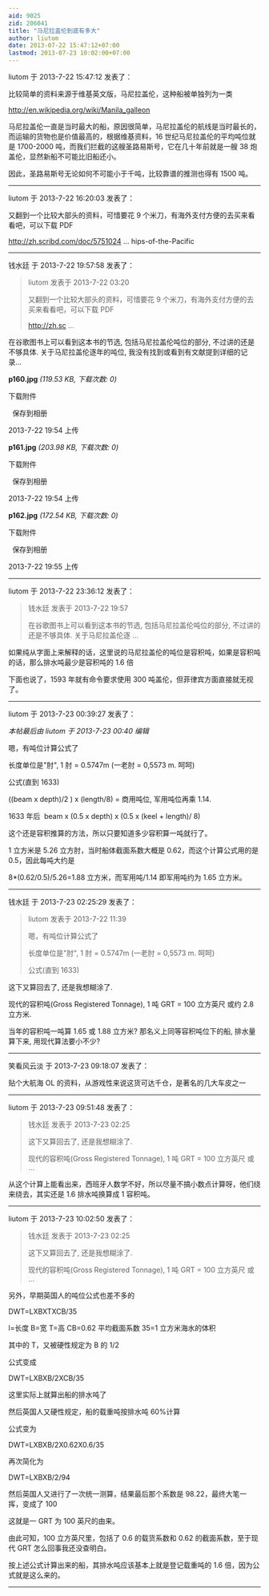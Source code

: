 ```yaml
---
aid: 9025
zid: 206041
title: "马尼拉盖伦到底有多大"
author: liutom
date: 2013-07-22 15:47:12+07:00
lastmod: 2013-07-23 10:02:00+07:00
---
```


liutom 于 2013-7-22 15:47:12 发表了：

比较简单的资料来源于维基英文版，马尼拉盖伦，这种船被单独列为一类

http://en.wikipedia.org/wiki/Manila_galleon

马尼拉盖伦一直是当时最大的船，原因很简单，马尼拉盖伦的航线是当时最长的，而运输的货物也是价值最高的，根据维基资料，16 世纪马尼拉盖伦的平均吨位就是 1700-2000 吨，而我们拦截的这艘圣路易斯号，它在几十年前就是一艘 38 炮盖伦，显然新船不可能比旧船还小。

因此，圣路易斯号无论如何不可能小于千吨，比较靠谱的推测也得有 1500 吨。

---

liutom 于 2013-7-22 16:20:03 发表了：

又翻到一个比较大部头的资料，可惜要花 9 个米刀，有海外支付方便的去买来看看吧，可以下载 PDF

http://zh.scribd.com/doc/5751024 ... hips-of-the-Pacific

---

钱水廷 于 2013-7-22 19:57:58 发表了：

> liutom 发表于 2013-7-22 03:20
>
> 又翻到一个比较大部头的资料，可惜要花 9 个米刀，有海外支付方便的去买来看看吧，可以下载 PDF
>
> http://zh.sc ...

在谷歌图书上可以看到这本书的节选, 包括马尼拉盖伦吨位的部分, 不过讲的还是不够具体. 关于马尼拉盖伦逐年的吨位, 我没有找到或看到有文献提到详细的记录...

**p160.jpg** _(119.53 KB, 下载次数: 0)_

下载附件

&nbsp;
保存到相册

2013-7-22 19:54 上传

**p161.jpg** _(203.98 KB, 下载次数: 0)_

下载附件

&nbsp;
保存到相册

2013-7-22 19:54 上传

**p162.jpg** _(172.54 KB, 下载次数: 0)_

下载附件

&nbsp;
保存到相册

2013-7-22 19:55 上传

---

liutom 于 2013-7-22 23:36:12 发表了：

> 钱水廷 发表于 2013-7-22 19:57
>
> 在谷歌图书上可以看到这本书的节选, 包括马尼拉盖伦吨位的部分, 不过讲的还是不够具体. 关于马尼拉盖伦逐 ...

如果纯从字面上来解释的话，这里说的马尼拉盖伦的吨位是容积吨，如果是容积吨的话，那么排水吨最少是容积吨的 1.6 倍

下面也说了，1593 年就有命令要求使用 300 吨盖伦，但菲律宾方面直接就无视了。

---

liutom 于 2013-7-23 00:39:27 发表了：

_本帖最后由 liutom 于 2013-7-23 00:40 编辑_

嗯，有吨位计算公式了

长度单位是"肘", 1 肘 = 0.5747m (一老肘 = 0,5573 m. 呵呵)

公式(直到 1633)

((beam x depth)/2 ) x (length/8) = 商用吨位, 军用吨位再乘 1.14.

1633 年后&nbsp;&nbsp;beam x (0.5 x depth) x (0.5 x (keel + length)/ 8)

这个还是容积推算的方法，所以只要知道多少容积算一吨就行了。

1 立方米是 5.26 立方肘，当时船体截面系数大概是 0.62，而这个计算公式用的是 0.5，因此每吨大约是

8\*(0.62/0.5)/5.26=1.88 立方米，而军用吨/1.14 即军用吨约为 1.65 立方米。

---

钱水廷 于 2013-7-23 02:25:29 发表了：

> liutom 发表于 2013-7-22 11:39
>
> 嗯，有吨位计算公式了
>
> 长度单位是"肘", 1 肘 = 0.5747m (一老肘 = 0,5573 m. 呵呵)
>
> 公式(直到 1633)

这下又算回去了, 还是我想糊涂了.

现代的容积吨(Gross Registered Tonnage), 1 吨 GRT = 100 立方英尺 或约 2.8 立方米.

当年的容积吨一吨算 1.65 或 1.88 立方米? 那名义上同等容积吨位下的船, 排水量算下来, 用现代算法要小不少?

---

笑看风云淡 于 2013-7-23 09:18:07 发表了：

贴个大航海 OL 的资料，从游戏性来说这货可达千仓，是著名的几大车皮之一

---

liutom 于 2013-7-23 09:51:48 发表了：

> 钱水廷 发表于 2013-7-23 02:25
>
> 这下又算回去了, 还是我想糊涂了.
>
> 现代的容积吨(Gross Registered Tonnage), 1 吨 GRT = 100 立方英尺 或 ...

从这个计算上能看出来，西班牙人数学不好，所以尽量不搞小数点计算呀，他们绕来绕去，其实还是 1.6 排水吨换算成 1 容积吨。

---

liutom 于 2013-7-23 10:02:50 发表了：

> 钱水廷 发表于 2013-7-23 02:25
>
> 这下又算回去了, 还是我想糊涂了.
>
> 现代的容积吨(Gross Registered Tonnage), 1 吨 GRT = 100 立方英尺 或 ...

另外，早期英国人的吨位公式也差不多的

DWT=LXBXTXCB/35

l=长度 B=宽 T=高 CB=0.62 平均截面系数 35=1 立方米海水的体积

其中的 T，又被硬性规定为 B 的 1/2

公式变成

DWT=LXBXB/2XCB/35

这里实际上就算出船的排水吨了

然后英国人又硬性规定，船的载重吨按排水吨 60%计算

公式变为

DWT=LXBXB/2X0.62X0.6/35

再次简化为

DWT=LXBXB/2/94

然后英国人又进行了一次统一测算，结果最后那个系数是 98.22，最终大笔一挥，变成了 100

这就是一 GRT 为 100 英尺的由来。

由此可知，100 立方英尺里，包括了 0.6 的载货系数和 0.62 的截面系数，至于现代 GRT 怎么回事我还没查明白。

按上述公式计算出来的船，其排水吨应该基本上就是登记载重吨的 1.6 倍，因为公式就是这么来的。

---
